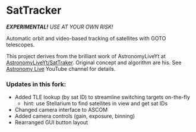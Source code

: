 # SatTracker
_**EXPERIMENTAL!**  USE AT YOUR OWN RISK!_  
  
Automatic orbit and video-based tracking of satellites with GOTO telescopes.
  
This project derives from the brilliant work of AstronomyLiveYt at [AstronomyLiveYt/SatTraker](https://github.com/AstronomyLiveYt/SatTraker).  Original concept and algorithm are his.  See [Astronomy Live](https://www.youtube.com/messierhunter) YouTube channel for details.
  
### Updates in this fork:
* Added TLE lookup (by sat ID) to streamline switching targets on-the-fly
  * hint: use Stellarium to find satellites in view and get sat IDs
* Changed camera interface to ASCOM
* Added camera controls (gain, exposure, binning)
* Rearranged GUI button layout
